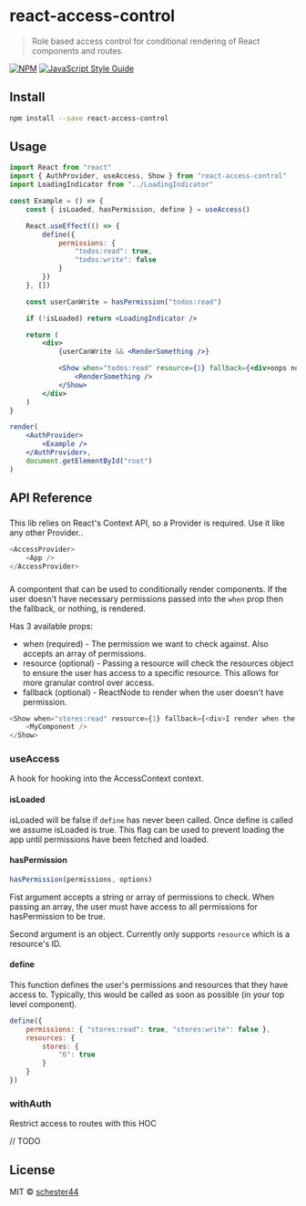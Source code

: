 # react-access-control

> Role based access control for conditional rendering of React components and routes.

[![NPM](https://img.shields.io/npm/v/react-access-control.svg)](https://www.npmjs.com/package/react-access-control) [![JavaScript Style Guide](https://img.shields.io/badge/code_style-standard-brightgreen.svg)](https://standardjs.com)

## Install

```bash
npm install --save react-access-control
```

## Usage

```jsx
import React from "react"
import { AuthProvider, useAccess, Show } from "react-access-control"
import LoadingIndicator from "../LoadingIndicator"

const Example = () => {
	const { isLoaded, hasPermission, define } = useAccess()

	React.useEffect(() => {
		define({
			permissions: {
				"todos:read": true,
				"todos:write": false
			}
		})
	}, [])

	const userCanWrite = hasPermission("todos:read")

	if (!isLoaded) return <LoadingIndicator />

	return (
		<div>
			{userCanWrite && <RenderSomething />}

			<Show when="todos:read" resource={1} fallback={<div>oops no access</div>}>
				<RenderSomething />
			</Show>
		</div>
	)
}

render(
	<AuthProvider>
		<Example />
	</AuthProvider>,
	document.getElementById("root")
)
```

## API Reference

### <AccessProvider />

This lib relies on React's Context API, so a Provider is required. Use it like any other Provider..

```js
<AccessProvider>
	<App />
</AccessProvider>
```

### <Show />

A compontent that can be used to conditionally render components. If the user doesn't have necessary permissions passed into the `when` prop then the fallback, or nothing, is rendered.

Has 3 available props:

-   when (required) - The permission we want to check against. Also accepts an array of permissions.
-   resource (optional) - Passing a resource will check the resources object to ensure the user has access to a specific resource. This allows for more granular control over access.
-   fallback (optional) - ReactNode to render when the user doesn't have permission.

```js
<Show when="stores:read" resource={1} fallback={<div>I render when the user doesn\'t have access</div>}>
	<MyComponent />
</Show>
```

### useAccess

A hook for hooking into the AccessContext context.

#### isLoaded

isLoaded will be false if `define` has never been called. Once define is called we assume isLoaded is true. This flag can be used to prevent loading the app until permissions have been fetched and loaded.

#### hasPermission

```js
hasPermission(permissions, options)
```

Fist argument accepts a string or array of permissions to check. When passing an array, the user must have access to all permissions for hasPermission to be true.

Second argument is an object. Currently only supports `resource` which is a resource's ID.

#### define

This function defines the user's permissions and resources that they have access to.
Typically, this would be called as soon as possible (in your top level component).

```js
define({
	permissions: { "stores:read": true, "stores:write": false },
	resources: {
		stores: {
			"6": true
		}
	}
})
```

### withAuth

Restrict access to routes with this HOC

// TODO

## License

MIT © [schester44](https://github.com/schester44)

